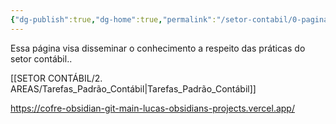 ```yaml
---
{"dg-publish":true,"dg-home":true,"permalink":"/setor-contabil/0-pagina-inicial/objetivo-da-pagina/","tags":["gardenEntry"],"dgPassFrontmatter":true}
---
```



Essa página visa disseminar o conhecimento a respeito das práticas do setor contábil..

[[SETOR CONTÁBIL/2. AREAS/Tarefas_Padrão_Contábil\|Tarefas_Padrão_Contábil]]

https://cofre-obsidian-git-main-lucas-obsidians-projects.vercel.app/